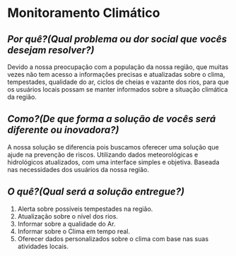 # Monitoramento Climático
## ***Por quê?(Qual problema ou dor social que vocês desejam resolver?)***
Devido a nossa preocupação com a população da nossa região, que muitas vezes não tem acesso a informações precisas e atualizadas sobre o clima, tempestades, qualidade do ar, ciclos de cheias e vazante dos rios, para que os usuários locais possam se manter informados sobre a situação climática da região.
## ***Como?(De que forma a solução de vocês será diferente ou inovadora?)***
A nossa solução se diferencia pois buscamos oferecer uma solução que ajude na prevenção de riscos. Utilizando dados meteorológicas e hidrológicos atualizados, com uma interface simples e objetiva. Baseada nas necessidades dos usuários da nossa região.
## ***O quê?(Qual será a solução entregue?)***
1. Alerta sobre possíveis tempestades na região.
2. Atualização sobre o nível dos rios.
3. Informar sobre a qualidade do Ar.
4. Informar sobre o Clima em tempo real.
5. Oferecer dados personalizados sobre o clima com base nas suas atividades locais.

